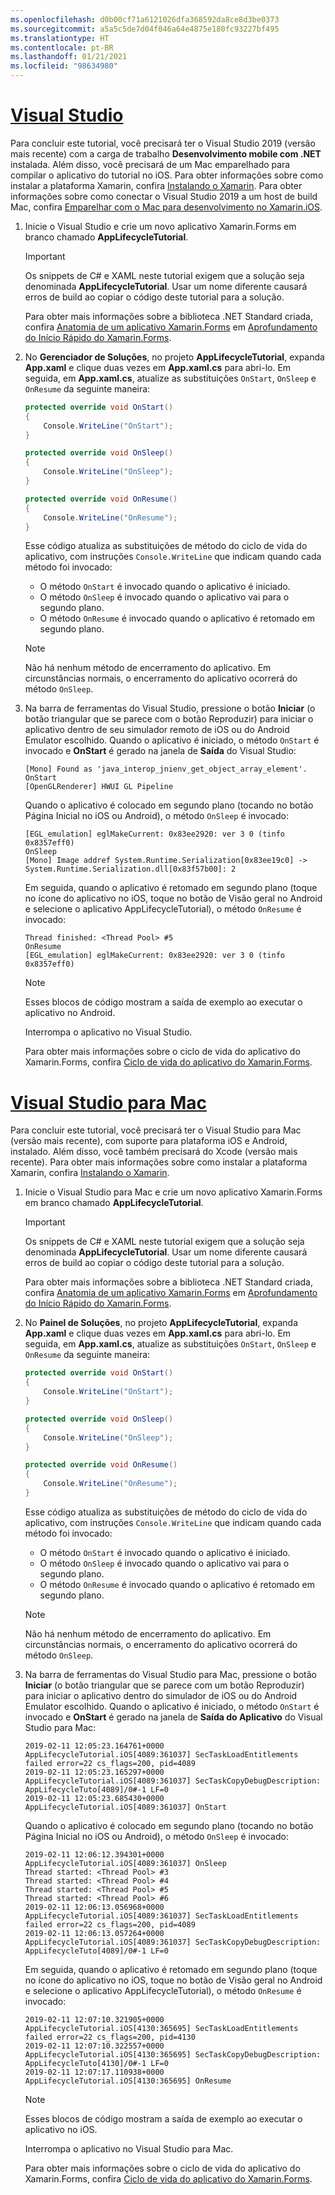 ```yaml
---
ms.openlocfilehash: d0b00cf71a6121026dfa368592da8ce8d3be0373
ms.sourcegitcommit: a5a5c5de7d04f046a64e4875e180fc93227bf495
ms.translationtype: HT
ms.contentlocale: pt-BR
ms.lasthandoff: 01/21/2021
ms.locfileid: "98634980"
---
```

# <a name="visual-studio"></a>[Visual Studio](#tab/vswin)

Para concluir este tutorial, você precisará ter o Visual Studio 2019 (versão mais recente) com a carga de trabalho **Desenvolvimento mobile com .NET** instalada. Além disso, você precisará de um Mac emparelhado para compilar o aplicativo do tutorial no iOS. Para obter informações sobre como instalar a plataforma Xamarin, confira [Instalando o Xamarin](~/get-started/installation/index.md). Para obter informações sobre como conectar o Visual Studio 2019 a um host de build Mac, confira [Emparelhar com o Mac para desenvolvimento no Xamarin.iOS](~/ios/get-started/installation/windows/connecting-to-mac/index.md).

1. Inicie o Visual Studio e crie um novo aplicativo Xamarin.Forms em branco chamado **AppLifecycleTutorial**.

    > [!IMPORTANT]
    > Os snippets de C# e XAML neste tutorial exigem que a solução seja denominada **AppLifecycleTutorial**. Usar um nome diferente causará erros de build ao copiar o código deste tutorial para a solução.

    Para obter mais informações sobre a biblioteca .NET Standard criada, confira [Anatomia de um aplicativo Xamarin.Forms](~/get-started/first-app/index.md) em [Aprofundamento do Início Rápido do Xamarin.Forms](~/get-started/first-app/index.md).

1. No **Gerenciador de Soluções**, no projeto **AppLifecycleTutorial**, expanda **App.xaml** e clique duas vezes em **App.xaml.cs** para abri-lo. Em seguida, em **App.xaml.cs**, atualize as substituições `OnStart`, `OnSleep` e `OnResume` da seguinte maneira:

    ```csharp
    protected override void OnStart()
    {
        Console.WriteLine("OnStart");
    }

    protected override void OnSleep()
    {
        Console.WriteLine("OnSleep");
    }

    protected override void OnResume()
    {
        Console.WriteLine("OnResume");
    }
    ```

    Esse código atualiza as substituições de método do ciclo de vida do aplicativo, com instruções `Console.WriteLine` que indicam quando cada método foi invocado:

    - O método `OnStart` é invocado quando o aplicativo é iniciado.
    - O método `OnSleep` é invocado quando o aplicativo vai para o segundo plano.
    - O método `OnResume` é invocado quando o aplicativo é retomado em segundo plano.

    > [!NOTE]
    > Não há nenhum método de encerramento do aplicativo. Em circunstâncias normais, o encerramento do aplicativo ocorrerá do método `OnSleep`.

1. Na barra de ferramentas do Visual Studio, pressione o botão **Iniciar** (o botão triangular que se parece com o botão Reproduzir) para iniciar o aplicativo dentro de seu simulador remoto de iOS ou do Android Emulator escolhido. Quando o aplicativo é iniciado, o método `OnStart` é invocado e **OnStart** é gerado na janela de **Saída** do Visual Studio:

    ```
    [Mono] Found as 'java_interop_jnienv_get_object_array_element'.
    OnStart
    [OpenGLRenderer] HWUI GL Pipeline
    ```

    Quando o aplicativo é colocado em segundo plano (tocando no botão Página Inicial no iOS ou Android), o método `OnSleep` é invocado:

    ```
    [EGL_emulation] eglMakeCurrent: 0x83ee2920: ver 3 0 (tinfo 0x8357eff0)
    OnSleep
    [Mono] Image addref System.Runtime.Serialization[0x83ee19c0] -> System.Runtime.Serialization.dll[0x83f57b00]: 2
    ```

    Em seguida, quando o aplicativo é retomado em segundo plano (toque no ícone do aplicativo no iOS, toque no botão de Visão geral no Android e selecione o aplicativo AppLifecycleTutorial), o método `OnResume` é invocado:

    ```
    Thread finished: <Thread Pool> #5
    OnResume
    [EGL_emulation] eglMakeCurrent: 0x83ee2920: ver 3 0 (tinfo 0x8357eff0)
    ```

    > [!NOTE]
    > Esses blocos de código mostram a saída de exemplo ao executar o aplicativo no Android.

    Interrompa o aplicativo no Visual Studio.

    Para obter mais informações sobre o ciclo de vida do aplicativo do Xamarin.Forms, confira [Ciclo de vida do aplicativo do Xamarin.Forms](~/xamarin-forms/app-fundamentals/app-lifecycle.md).

# <a name="visual-studio-for-mac"></a>[Visual Studio para Mac](#tab/vsmac)

Para concluir este tutorial, você precisará ter o Visual Studio para Mac (versão mais recente), com suporte para plataforma iOS e Android, instalado. Além disso, você também precisará do Xcode (versão mais recente). Para obter mais informações sobre como instalar a plataforma Xamarin, confira [Instalando o Xamarin](~/get-started/installation/index.md).

1. Inicie o Visual Studio para Mac e crie um novo aplicativo Xamarin.Forms em branco chamado **AppLifecycleTutorial**.

    > [!IMPORTANT]
    > Os snippets de C# e XAML neste tutorial exigem que a solução seja denominada **AppLifecycleTutorial**. Usar um nome diferente causará erros de build ao copiar o código deste tutorial para a solução.

    Para obter mais informações sobre a biblioteca .NET Standard criada, confira [Anatomia de um aplicativo Xamarin.Forms](~/get-started/first-app/index.md) em [Aprofundamento do Início Rápido do Xamarin.Forms](~/get-started/first-app/index.md).

1. No **Painel de Soluções**, no projeto **AppLifecycleTutorial**, expanda **App.xaml** e clique duas vezes em **App.xaml.cs** para abri-lo. Em seguida, em **App.xaml.cs**, atualize as substituições `OnStart`, `OnSleep` e `OnResume` da seguinte maneira:

    ```csharp
    protected override void OnStart()
    {
        Console.WriteLine("OnStart");
    }

    protected override void OnSleep()
    {
        Console.WriteLine("OnSleep");
    }

    protected override void OnResume()
    {
        Console.WriteLine("OnResume");
    }
    ```

    Esse código atualiza as substituições de método do ciclo de vida do aplicativo, com instruções `Console.WriteLine` que indicam quando cada método foi invocado:

    - O método `OnStart` é invocado quando o aplicativo é iniciado.
    - O método `OnSleep` é invocado quando o aplicativo vai para o segundo plano.
    - O método `OnResume` é invocado quando o aplicativo é retomado em segundo plano.

    > [!NOTE]
    > Não há nenhum método de encerramento do aplicativo. Em circunstâncias normais, o encerramento do aplicativo ocorrerá do método `OnSleep`.

1. Na barra de ferramentas do Visual Studio para Mac, pressione o botão **Iniciar** (o botão triangular que se parece com um botão Reproduzir) para iniciar o aplicativo dentro do simulador de iOS ou do Android Emulator escolhido. Quando o aplicativo é iniciado, o método `OnStart` é invocado e **OnStart** é gerado na janela de **Saída do Aplicativo** do Visual Studio para Mac:

    ```
    2019-02-11 12:05:23.164761+0000 AppLifecycleTutorial.iOS[4089:361037] SecTaskLoadEntitlements failed error=22 cs_flags=200, pid=4089
    2019-02-11 12:05:23.165297+0000 AppLifecycleTutorial.iOS[4089:361037] SecTaskCopyDebugDescription: AppLifecycleTuto[4089]/0#-1 LF=0
    2019-02-11 12:05:23.685430+0000 AppLifecycleTutorial.iOS[4089:361037] OnStart
    ```

    Quando o aplicativo é colocado em segundo plano (tocando no botão Página Inicial no iOS ou Android), o método `OnSleep` é invocado:

    ```
    2019-02-11 12:06:12.394301+0000 AppLifecycleTutorial.iOS[4089:361037] OnSleep
    Thread started: <Thread Pool> #3
    Thread started: <Thread Pool> #4
    Thread started: <Thread Pool> #5
    Thread started: <Thread Pool> #6
    2019-02-11 12:06:13.056968+0000 AppLifecycleTutorial.iOS[4089:361037] SecTaskLoadEntitlements failed error=22 cs_flags=200, pid=4089
    2019-02-11 12:06:13.057264+0000 AppLifecycleTutorial.iOS[4089:361037] SecTaskCopyDebugDescription: AppLifecycleTuto[4089]/0#-1 LF=0
    ```

    Em seguida, quando o aplicativo é retomado em segundo plano (toque no ícone do aplicativo no iOS, toque no botão de Visão geral no Android e selecione o aplicativo AppLifecycleTutorial), o método `OnResume` é invocado:

    ```
    2019-02-11 12:07:10.321905+0000 AppLifecycleTutorial.iOS[4130:365695] SecTaskLoadEntitlements failed error=22 cs_flags=200, pid=4130
    2019-02-11 12:07:10.322557+0000 AppLifecycleTutorial.iOS[4130:365695] SecTaskCopyDebugDescription: AppLifecycleTuto[4130]/0#-1 LF=0
    2019-02-11 12:07:17.110938+0000 AppLifecycleTutorial.iOS[4130:365695] OnResume
    ```

    > [!NOTE]
    > Esses blocos de código mostram a saída de exemplo ao executar o aplicativo no iOS.

    Interrompa o aplicativo no Visual Studio para Mac.

    Para obter mais informações sobre o ciclo de vida do aplicativo do Xamarin.Forms, confira [Ciclo de vida do aplicativo do Xamarin.Forms](~/xamarin-forms/app-fundamentals/app-lifecycle.md).
